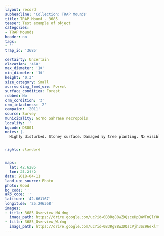 ```yaml
---
layout: record
subheadline: 'Collection: TRAP Mounds'
title: TRAP Mound - 3685
teaser: Test example of object
categories:
- TRAP Mounds
header: no
tags:
- ''
trap_id: '3685'

certainty: Uncertain
elevation: '458'
max_diameter: '10'
min_diameter: '10'
height: '0.3'
size_category: Small
surrounding_land_use: Forest
surface_condition: Forest
robbed: No
crm_condition: '2'
crm_intactness: '2'
campaign: '2011'
source: Survey
municipality: Gorno Sahrane necropolis
locality: ''
bgcode: DS001
notes: |-
  Highly disturbed. Stoney surface. Damaged by tree planting. No visible robbers trenches.


rights: standard


maps:
  lat: 42.6285
  lon: 25.2442
date: 2018-04-11
land_use_source: Photo
photo: Good
bg_code: ''
akb_code: ''
latitude: '42.663167'
longitude: '25.206368'
images:
- title: 3685_Overview_NW.dng
  image_path: https://drive.google.com/uc?id=0B3Rg88wZDQsceHpQWWFnQlY0OFU
- title: 3685_Overview_W.dng
  image_path: https://drive.google.com/uc?id=0B3Rg88wZDQscVjh3S296eklTT2s
---
```

